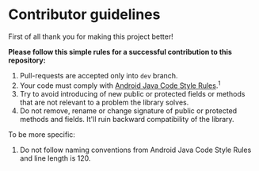 # Contributor guidelines

First of all thank you for making this project better!

**Please follow this simple rules for a successful contribution to this repository:**

1. Pull-requests are accepted only into `dev` branch.
2. Your code must comply with [Android Java Code Style Rules](https://source.android.com/setup/contribute/code-style).<sup>1</sup>
3. Try to avoid introducing of new public or protected fields or methods that are not relevant to a problem the library solves.
4. Do not remove, rename or change signature of public or protected methods and fields. It'll ruin backward compatibility of the library.

To be more specific:

1. Do not follow naming conventions from Android Java Code Style Rules and line length is 120.
